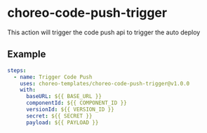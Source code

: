 # choreo-code-push-trigger

This action will trigger the code push api to trigger the auto deploy

## Example

```yaml
steps:
  - name: Trigger Code Push
    uses: choreo-templates/choreo-code-push-trigger@v1.0.0
    with:
      baseURL: ${{ BASE_URL }}
      componentId: ${{ COMPONENT_ID }}
      versionId: ${{ VERSION_ID }}
      secret: ${{ SECRET }}
      payload: ${{ PAYLOAD }}
```

